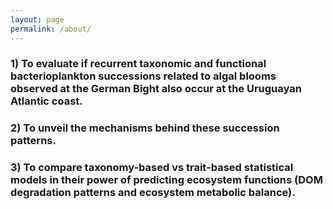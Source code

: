 ```yaml
---
layout: page
permalink: /about/
---
```


### 1) To evaluate if recurrent taxonomic and functional bacterioplankton successions related to algal blooms observed at the German Bight also occur at the Uruguayan Atlantic coast.
### 2) To unveil the mechanisms behind these succession patterns.
### 3) To compare taxonomy-based vs trait-based statistical models in their power of predicting ecosystem functions (DOM degradation patterns and ecosystem metabolic balance).

